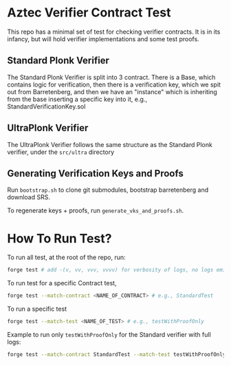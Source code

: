 # Aztec Verifier Contract Test

This repo has a minimal set of test for checking verifier contracts. It is in its infancy, but will hold verifier implementations and some test proofs.

## Standard Plonk Verifier

The Standard Plonk Verifier is split into 3 contract. There is a Base, which contains logic for verification, then there is a verification key, which we spit out from Barretenberg, and then we have an "instance" which is inheriting from the base inserting a specific key into it, e.g., StandardVerificationKey.sol

## UltraPlonk Verifier

The UltraPlonk Verifier follows the same structure as the Standard Plonk verifier, under the `src/ultra` directory

## Generating Verification Keys and Proofs

Run `bootstrap.sh` to clone git submodules, bootstrap barretenberg and download SRS.

To regenerate keys + proofs, run `generate_vks_and_proofs.sh`.

# How To Run Test?

To run all test, at the root of the repo, run:

```bash
forge test # add -(v, vv, vvv, vvvv) for verbosity of logs, no logs emitted as default
```

To run test for a specific Contract test,

```bash
forge test --match-contract <NAME_OF_CONTRACT> # e.g., StandardTest
```

To run a specific test

```bash
forge test --match-test <NAME_OF_TEST> # e.g., testWithProofOnly
```

Example to run only `testWithProofOnly` for the Standard verifier with full logs:

```bash
forge test --match-contract StandardTest --match-test testWithProofOnly -vvvv
```
